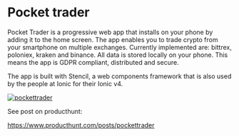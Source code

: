 # Pocket trader

Pocket Trader is a progressive web app that installs on your phone by adding it to the home screen. The app enables you to trade crypto from your smartphone on multiple exchanges. Currently implemented are: bittrex, poloniex, kraken and binance. All data is stored locally on your phone. This means the app is GDPR compliant, distributed and secure.

The app is built with Stencil, a web components framework that is also used by the people at Ionic for their Ionic v4.


[![pockettrader](http://img.youtube.com/vi/AlKLlJV97tM/0.jpg)](http://www.youtube.com/watch?v=AlKLlJV97tM)


See post on producthunt:

https://www.producthunt.com/posts/pockettrader
